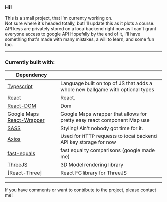 ### Hi!

This is a small project, that I'm currently working on. <br>
Not sure where it's headed totally, but I'll update this as it plots a course. <br>
API keys are privately stored on a local backend right now as I can't grant everyone access to google API
Hopefully by the end of it, I'll have something that's made with many mistakes, a will to learn, and some fun too. <br>

---

### Currently built with:

| Dependency                                                                           |                                                                                |
| ------------------------------------------------------------------------------------ | ------------------------------------------------------------------------------ |
| [Typescript](https://www.npmjs.com/package/typescript)                               | Language built on top of JS that adds a whole new ballgame with optional types |
| [React](https://www.npmjs.com/package/react)                                         | React.                                                                         |
| [React-DOM](https://www.npmjs.com/package/react-dom)                                 | Dom                                                                            |
| Google Maps [React-Wrapper](https://www.npmjs.com/package/@googlemaps/react-wrapper) | Google Maps wrapper that allows for pretty easy react component Map use        |
| [SASS](https://www.npmjs.com/package/sass)                                           | Styling! Ain't nobody got time for it.                                         |
| [Axios](https://www.npmjs.com/package/axios)                                         | Used for HTTP requests to local backend API key storage for now                |
| [fast-equals](https://www.npmjs.com/package/fast-equals)                             | fast equality comparisons (google made me)                                     |
| [ThreeJS](https://www.npmjs.com/package/three)                                       | 3D Model rendering library                                                     |
| [React-Three]                                                                        | React FC library for ThreeJS                                                   |

---

If you have comments or want to contribute to the project, please contact me!
